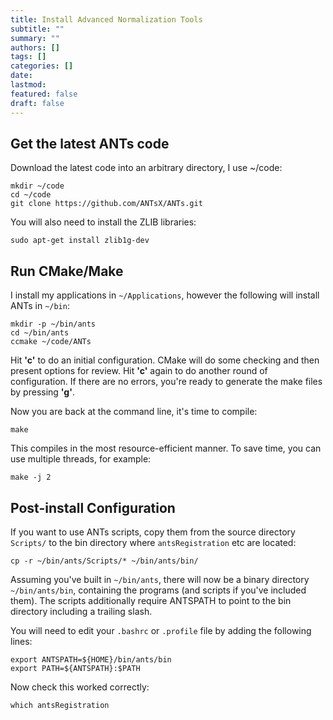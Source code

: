 ```yaml
---
title: Install Advanced Normalization Tools
subtitle: ""
summary: ""
authors: []
tags: []
categories: []
date:
lastmod: 
featured: false
draft: false
---
```


## Get the latest ANTs code

Download the latest code into an arbitrary directory, I use ~/code:

```console
mkdir ~/code 
cd ~/code
git clone https://github.com/ANTsX/ANTs.git
```
You will also need to install the ZLIB libraries:

```console
sudo apt-get install zlib1g-dev
```

## Run CMake/Make

I install my applications in ```~/Applications```, however the following will install ANTs in ```~/bin```:

```console
mkdir -p ~/bin/ants
cd ~/bin/ants
ccmake ~/code/ANTs
```

Hit __'c'__ to do an initial configuration. CMake will do some checking and then present options for review. Hit __'c'__ again to do another round of configuration. If there are no errors, you're ready to generate the make files by pressing __'g'__.

Now you are back at the command line, it's time to compile:

```console
make
```

This compiles in the most resource-efficient manner. To save time, you can use multiple threads, for example:

```console
make -j 2
```

## Post-install Configuration

If you want to use ANTs scripts, copy them from the source directory ```Scripts/``` to the bin directory where ```antsRegistration``` etc are located:

```console
cp -r ~/bin/ants/Scripts/* ~/bin/ants/bin/
```

Assuming you've built in ```~/bin/ants```, there will now be a binary directory ```~/bin/ants/bin```, containing the programs (and scripts if you've included them). The scripts additionally require ANTSPATH to point to the bin directory including a trailing slash.

You will need to edit your ```.bashrc``` or ```.profile``` file by adding the following lines:

```console
export ANTSPATH=${HOME}/bin/ants/bin
export PATH=${ANTSPATH}:$PATH
```

Now check this worked correctly:

```console
which antsRegistration
```

